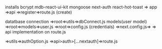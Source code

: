 installs 
 bcrypt mdb-react-ui-kit mongoose next-auth react-hot-toast
=> app =>api =>register=>route.js (create)
<!-- ========registration(backend) -->
datatbase connection
=>root=>utils=>dbConnect.js
models(user model)
=>root=>models=>user.js
=>root=>config.js (credentials)
=>next.config.js=> 
=> api implementation on route.js

<!-- ========registration(Frontend) -->
 
 <!-- ===========userlogin (Fronend) -->

 =>utils=>authOption.js
 =>api>auth>[...nextauth]=>route.js
